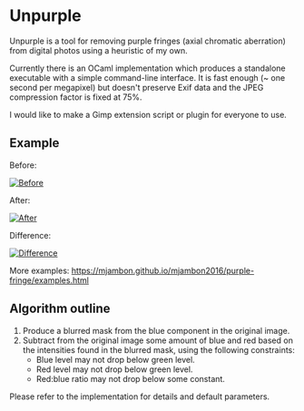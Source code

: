 Unpurple
========

Unpurple is a tool for removing purple fringes (axial chromatic aberration)
from digital photos using a heuristic of my own.

Currently there is an OCaml implementation which produces a standalone
executable with a simple command-line interface.
It is fast enough (~ one second per megapixel) but doesn't
preserve Exif data and the JPEG compression factor is fixed at 75%.

I would like to make a Gimp extension script or plugin for
everyone to use.

Example
-------

Before:

[<img src="https://mjambon.github.io/mjambon2016/purple-fringe/wikipedia-horsie.jpg" alt="Before"/>]()

After:

[<img src="https://mjambon.github.io/mjambon2016/purple-fringe/wikipedia-horsie-fixed.jpg" alt="After"/>]()

Difference:

[<img src="https://mjambon.github.io/mjambon2016/purple-fringe/wikipedia-horsie-diff.jpg" alt="Difference"/>]()

More examples: https://mjambon.github.io/mjambon2016/purple-fringe/examples.html

Algorithm outline
-----------------

1. Produce a blurred mask from the blue component in the original image.
2. Subtract from the original image some amount of blue and red based on the intensities found in the blurred mask, using the following constraints:
   * Blue level may not drop below green level.
   * Red level may not drop below green level.
   * Red:blue ratio may not drop below some constant.

Please refer to the implementation for details and default parameters.
